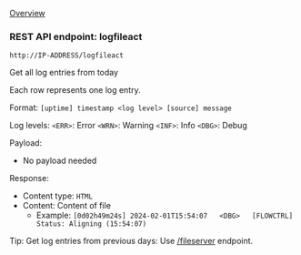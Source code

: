 [Overview](_Overview.md) 

### REST API endpoint: logfileact

`http://IP-ADDRESS/logfileact`


Get all log entries from today

Each row represents one log entry.

Format: `[uptime] timestamp <log level> [source] message`

Log levels:
`<ERR>`: Error
`<WRN>`: Warning
`<INF>`: Info
`<DBG>`: Debug


Payload:
  - No payload needed

Response:
  - Content type: `HTML`
  - Content: Content of file
    - Example: `[0d02h49m24s] 2024-02-01T15:54:07	<DBG>	[FLOWCTRL] Status: Aligning (15:54:07)`


Tip: Get log entries from previous days: Use [/fileserver](fileserver.md) endpoint.